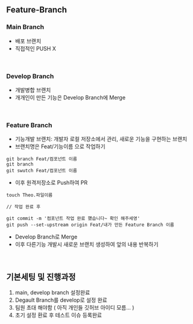 ## Feature-Branch
### Main Branch
* 배포 브랜치
* 직접적인 PUSH X

<br />

### Develop Branch
* 개발병합 브랜치
* 개개인이 만든 기능은 Develop Branch에 Merge

<br />

### Feature Branch
* 기능개발 브랜치: 개발자 로컬 저장소에서 관리, 새로운 기능을 구현하는 브랜치
* 브랜치명은 Feat/기능이름 으로 작업하기
~~~
git branch Feat/컴포넌트 이름
git branch
git swutch Feat/컴포넌트 이름
~~~
* 이후 원격저장소로 Push하여 PR
~~~
touch Theo.파일이름

// 작업 완료 후

git commit -m '컴포넌트 작업 완료 헀습니다~ 확인 해주세영'
git push --set-upstream origin Feat/내가 만든 Feature Branch 이름
~~~
* Develop Branch로 Merge
* 이후 다른기능 개발시 새로운 브랜치 생성하여 앞의 내용 반복하기

<br />

## 기본세팅 및 진행과정
1. main, develop branch 설정완료
2. Degault Branch를 develop로 설정 완료
3. 팀원 초대 해야함 ( 아직 개인들 깃허브 아이디 모름... )
4. 초기 설정 환료 후 테스트 이슈 등록완료

<br />
